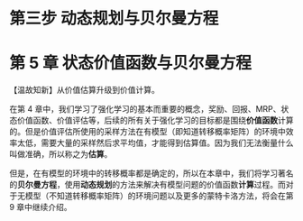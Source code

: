 # 第三步 动态规划与贝尔曼方程

# 第 5 章 状态价值函数与贝尔曼方程

【温故知新】从价值估算升级到价值计算。

在第 4 章中，我们学习了强化学习的基本而重要的概念，奖励、回报、MRP、状态价值函数、价值评估等，后续的所有关于强化学习的目标都是围绕**价值函数**计算的。但是价值评估所使用的采样方法在有模型（即知道转移概率矩阵）的环境中效率太低，需要大量的采样然后求平均值，才能得到估算值。因为我们无法衡量什么叫做准确，所以称之为**估算**。

但是，在有模型的环境中的转移概率都是确定的，所以在本章中，我们将学习著名的**贝尔曼方程**，使用**动态规划**的方法来解决有模型问题的价值函数**计算**过程。而对于无模型（不知道转移概率矩阵）的环境问题以及更多的蒙特卡洛方法，将会在第 9 章中继续介绍。

